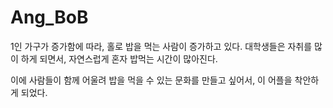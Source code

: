 # Ang_BoB

1인 가구가 증가함에 따라, 홀로 밥을 먹는 사람이 증가하고 있다.
대학생들은 자취를 많이 하게 되면서, 자연스럽게 혼자 밥먹는 시간이 많아진다.

이에 사람들이 함께 어울려 밥을 먹을 수 있는 문화를 만들고 싶어서, 이 어플을 착안하게 되었다.
